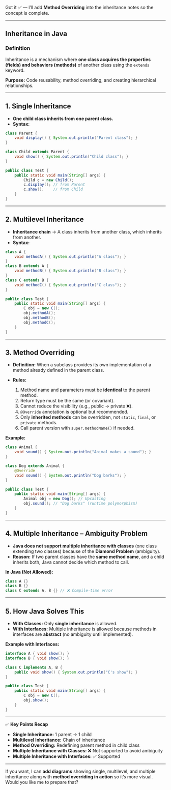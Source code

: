 Got it ✅ — I’ll add **Method Overriding** into the inheritance notes so the concept is complete.

---

## **Inheritance in Java**

### **Definition**

Inheritance is a mechanism where **one class acquires the properties (fields) and behaviors (methods)** of another class using the `extends` keyword.

**Purpose:** Code reusability, method overriding, and creating hierarchical relationships.

---

## **1. Single Inheritance**

* **One child class inherits from one parent class.**
* **Syntax:**

```java
class Parent {
    void display() { System.out.println("Parent class"); }
}

class Child extends Parent {
    void show() { System.out.println("Child class"); }
}

public class Test {
    public static void main(String[] args) {
        Child c = new Child();
        c.display(); // from Parent
        c.show();    // from Child
    }
}
```

---

## **2. Multilevel Inheritance**

* **Inheritance chain** → A class inherits from another class, which inherits from another.
* **Syntax:**

```java
class A {
    void methodA() { System.out.println("A class"); }
}
class B extends A {
    void methodB() { System.out.println("B class"); }
}
class C extends B {
    void methodC() { System.out.println("C class"); }
}

public class Test {
    public static void main(String[] args) {
        C obj = new C();
        obj.methodA();
        obj.methodB();
        obj.methodC();
    }
}
```

---

## **3. Method Overriding**

* **Definition:** When a subclass provides its own implementation of a method already defined in the parent class.
* **Rules:**

  1. Method name and parameters must be **identical** to the parent method.
  2. Return type must be the same (or covariant).
  3. Cannot reduce the visibility (e.g., public → private ❌).
  4. `@Override` annotation is optional but recommended.
  5. Only **inherited methods** can be overridden, not `static`, `final`, or `private` methods.
  6. Call parent version with `super.methodName()` if needed.

**Example:**

```java
class Animal {
    void sound() { System.out.println("Animal makes a sound"); }
}

class Dog extends Animal {
    @Override
    void sound() { System.out.println("Dog barks"); }
}

public class Test {
    public static void main(String[] args) {
        Animal obj = new Dog(); // Upcasting
        obj.sound(); // "Dog barks" (runtime polymorphism)
    }
}
```

---

## **4. Multiple Inheritance – Ambiguity Problem**

* **Java does not support multiple inheritance with classes** (one class extending two classes) because of the **Diamond Problem** (ambiguity).
* **Reason:**
  If two parent classes have the **same method name**, and a child inherits both, Java cannot decide which method to call.

**In Java (Not Allowed):**

```java
class A {}
class B {}
class C extends A, B {} // ❌ Compile-time error
```

---

## **5. How Java Solves This**

* **With Classes:** Only **single inheritance** is allowed.
* **With Interfaces:** Multiple inheritance is allowed because methods in interfaces are **abstract** (no ambiguity until implemented).

**Example with Interfaces:**

```java
interface A { void show(); }
interface B { void show(); }

class C implements A, B {
    public void show() { System.out.println("C's show"); }
}

public class Test {
    public static void main(String[] args) {
        C obj = new C();
        obj.show();
    }
}
```

---

✅ **Key Points Recap**

* **Single Inheritance:** 1 parent → 1 child
* **Multilevel Inheritance:** Chain of inheritance
* **Method Overriding:** Redefining parent method in child class
* **Multiple Inheritance with Classes:** ❌ Not supported to avoid ambiguity
* **Multiple Inheritance with Interfaces:** ✅ Supported

---

If you want, I can **add diagrams** showing single, multilevel, and multiple inheritance along with **method overriding in action** so it’s more visual. Would you like me to prepare that?
